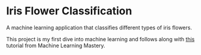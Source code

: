 # Iris Flower Classification
A machine learning application that classifies different types of iris flowers.

This project is my first dive into machine learning and follows along with [this](https://machinelearningmastery.com/machine-learning-in-python-step-by-step/) tutorial from Machine Learning Mastery.

